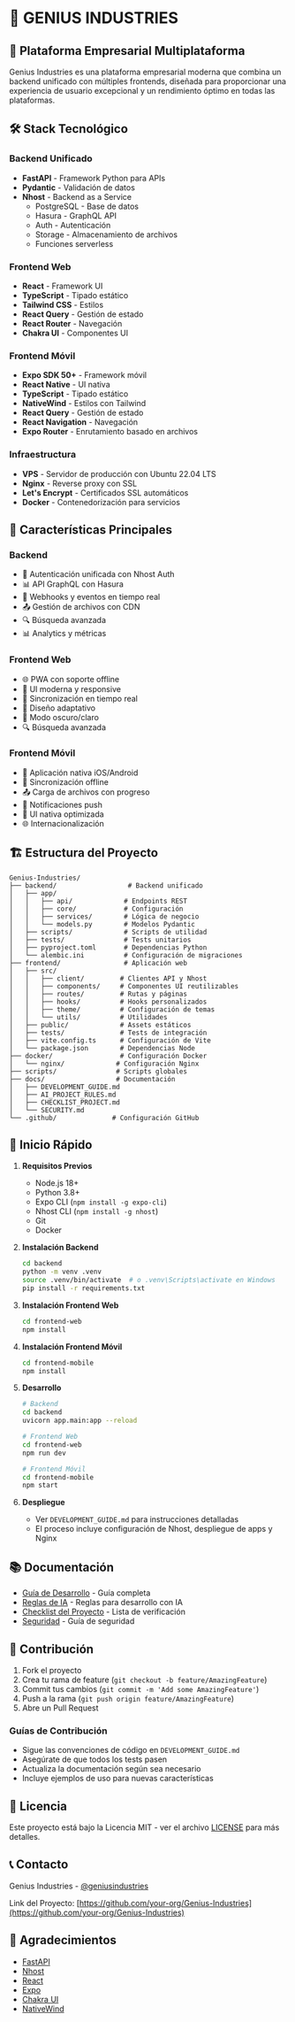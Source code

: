 # 🚀 GENIUS INDUSTRIES

## 📱 Plataforma Empresarial Multiplataforma

Genius Industries es una plataforma empresarial moderna que combina un backend unificado con múltiples frontends, diseñada para proporcionar una experiencia de usuario excepcional y un rendimiento óptimo en todas las plataformas.

## 🛠️ Stack Tecnológico

### Backend Unificado
- **FastAPI** - Framework Python para APIs
- **Pydantic** - Validación de datos
- **Nhost** - Backend as a Service
  - PostgreSQL - Base de datos
  - Hasura - GraphQL API
  - Auth - Autenticación
  - Storage - Almacenamiento de archivos
  - Funciones serverless

### Frontend Web
- **React** - Framework UI
- **TypeScript** - Tipado estático
- **Tailwind CSS** - Estilos
- **React Query** - Gestión de estado
- **React Router** - Navegación
- **Chakra UI** - Componentes UI

### Frontend Móvil
- **Expo SDK 50+** - Framework móvil
- **React Native** - UI nativa
- **TypeScript** - Tipado estático
- **NativeWind** - Estilos con Tailwind
- **React Query** - Gestión de estado
- **React Navigation** - Navegación
- **Expo Router** - Enrutamiento basado en archivos

### Infraestructura
- **VPS** - Servidor de producción con Ubuntu 22.04 LTS
- **Nginx** - Reverse proxy con SSL
- **Let's Encrypt** - Certificados SSL automáticos
- **Docker** - Contenedorización para servicios

## 🚀 Características Principales

### Backend
- 🔐 Autenticación unificada con Nhost Auth
- 📊 API GraphQL con Hasura
- 🔄 Webhooks y eventos en tiempo real
- 📤 Gestión de archivos con CDN
- 🔍 Búsqueda avanzada
- 📊 Analytics y métricas

### Frontend Web
- 🌐 PWA con soporte offline
- 🎨 UI moderna y responsive
- 🔄 Sincronización en tiempo real
- 📱 Diseño adaptativo
- 🌙 Modo oscuro/claro
- 🔍 Búsqueda avanzada

### Frontend Móvil
- 📱 Aplicación nativa iOS/Android
- 🔄 Sincronización offline
- 📤 Carga de archivos con progreso
- 🔔 Notificaciones push
- 🎨 UI nativa optimizada
- 🌐 Internacionalización

## 🏗️ Estructura del Proyecto

```
Genius-Industries/
├── backend/                  # Backend unificado
│   ├── app/
│   │   ├── api/             # Endpoints REST
│   │   ├── core/            # Configuración
│   │   ├── services/        # Lógica de negocio
│   │   └── models.py        # Modelos Pydantic
│   ├── scripts/             # Scripts de utilidad
│   ├── tests/               # Tests unitarios
│   ├── pyproject.toml       # Dependencias Python
│   └── alembic.ini          # Configuración de migraciones
├── frontend/                # Aplicación web
│   ├── src/
│   │   ├── client/         # Clientes API y Nhost
│   │   ├── components/     # Componentes UI reutilizables
│   │   ├── routes/         # Rutas y páginas
│   │   ├── hooks/          # Hooks personalizados
│   │   ├── theme/          # Configuración de temas
│   │   └── utils/          # Utilidades
│   ├── public/             # Assets estáticos
│   ├── tests/              # Tests de integración
│   ├── vite.config.ts      # Configuración de Vite
│   └── package.json        # Dependencias Node
├── docker/                 # Configuración Docker
│   └── nginx/             # Configuración Nginx
├── scripts/               # Scripts globales
├── docs/                  # Documentación
│   ├── DEVELOPMENT_GUIDE.md
│   ├── AI_PROJECT_RULES.md
│   ├── CHECKLIST_PROJECT.md
│   └── SECURITY.md
└── .github/              # Configuración GitHub
```

## 🚀 Inicio Rápido

1. **Requisitos Previos**
   - Node.js 18+
   - Python 3.8+
   - Expo CLI (`npm install -g expo-cli`)
   - Nhost CLI (`npm install -g nhost`)
   - Git
   - Docker

2. **Instalación Backend**
   ```bash
   cd backend
   python -m venv .venv
   source .venv/bin/activate  # o .venv\Scripts\activate en Windows
   pip install -r requirements.txt
   ```

3. **Instalación Frontend Web**
   ```bash
   cd frontend-web
   npm install
   ```

4. **Instalación Frontend Móvil**
   ```bash
   cd frontend-mobile
   npm install
   ```

5. **Desarrollo**
   ```bash
   # Backend
   cd backend
   uvicorn app.main:app --reload

   # Frontend Web
   cd frontend-web
   npm run dev

   # Frontend Móvil
   cd frontend-mobile
   npm start
   ```

6. **Despliegue**
   - Ver `DEVELOPMENT_GUIDE.md` para instrucciones detalladas
   - El proceso incluye configuración de Nhost, despliegue de apps y Nginx

## 📚 Documentación

- [Guía de Desarrollo](DEVELOPMENT_GUIDE.md) - Guía completa
- [Reglas de IA](AI_PROJECT_RULES.md) - Reglas para desarrollo con IA
- [Checklist del Proyecto](CHECKLIST_PROJECT.md) - Lista de verificación
- [Seguridad](SECURITY.md) - Guía de seguridad

## 🤝 Contribución

1. Fork el proyecto
2. Crea tu rama de feature (`git checkout -b feature/AmazingFeature`)
3. Commit tus cambios (`git commit -m 'Add some AmazingFeature'`)
4. Push a la rama (`git push origin feature/AmazingFeature`)
5. Abre un Pull Request

### Guías de Contribución
- Sigue las convenciones de código en `DEVELOPMENT_GUIDE.md`
- Asegúrate de que todos los tests pasen
- Actualiza la documentación según sea necesario
- Incluye ejemplos de uso para nuevas características

## 📄 Licencia

Este proyecto está bajo la Licencia MIT - ver el archivo [LICENSE](LICENSE) para más detalles.

## 📞 Contacto

Genius Industries - [@geniusindustries](https://twitter.com/geniusindustries)

Link del Proyecto: [https://github.com/your-org/Genius-Industries](https://github.com/your-org/Genius-Industries)

## 🙏 Agradecimientos

- [FastAPI](https://fastapi.tiangolo.com)
- [Nhost](https://nhost.io)
- [React](https://reactjs.org)
- [Expo](https://expo.dev)
- [Chakra UI](https://chakra-ui.com)
- [NativeWind](https://www.nativewind.dev)
